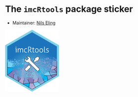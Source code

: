 # The `imcRtools` package sticker

* Maintainer: [Nils Eling](https://github.com/nilseling/)

<img src=imcRtools.png height="200">